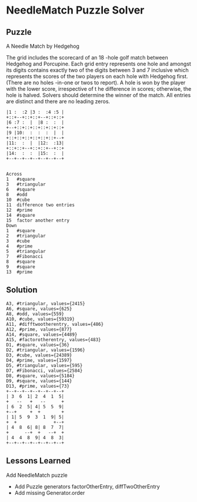 # NeedleMatch Puzzle Solver

## Puzzle

A Needle Match by Hedgehog

The grid includes the scorecard of an 18 -hole golf match between Hedgehog and Porcupine. Each grid entry represents one hole and amongst its digits contains exactly two of the digits between 3 and 7 inclusive which represents the scores of the two players on each hole with Hedgehog first. (There are no holes -in-one or twos to report). A hole is won by the player with the lower score, irrespective of t he difference in scores; otherwise, the hole is halved. Solvers should determine the winner of the match. All entries are distinct  and there are no leading zeros.

```+--+--+--+--+--+--+--+
|1 :  :2 |3 :  :4 :5 |
+::+--+::+::+--+::+::+
|6 :7 :  |  |8 :  :  |
+--+::+::+::+::+::+::+
|9 |10:  :  :  :  |  |
+::+::+::+::+::+::+--+
|11:  :  |  |12:  :13|
+::+::+--+::+::+--+::+
|14:  :  :  |15:  :  |
+--+--+--+--+--+--+--+


Across
1	#square
3	#triangular
6	#square
8	#odd
10	#cube
11	difference two entries
12	#prime
14	#square
15	factor another entry
Down
1	#square
2	#triangular
3	#cube
4	#prime
5	#triangular
7	#Fibonacci
8	#square
9	#square
13	#prime
```

## Solution

```A1, #square, values={361}
A3, #triangular, values={2415}
A6, #square, values={625}
A8, #odd, values={559}
A10, #cube, values={59319}
A11, #difftwootherentry, values={486}
A12, #prime, values={877}
A14, #square, values={4489}
A15, #factorotherentry, values={483}
D1, #square, values={36}
D2, #triangular, values={1596}
D3, #cube, values={24389}
D4, #prime, values={1597}
D5, #triangular, values={595}
D7, #Fibonacci, values={2584}
D8, #square, values={5184}
D9, #square, values={144}
D13, #prime, values={73}
+--+--+--+--+--+--+--+
| 3  6  1| 2  4  1  5|
+   --   +   --      +
| 6  2  5| 4| 5  5  9|
+--+     +  +        +
| 1| 5  9  3  1  9| 5|
+  +              +--+
| 4  8  6| 8| 8  7  7|
+      --+  +   --+  +
| 4  4  8  9| 4  8  3|
+--+--+--+--+--+--+--+
```

## Lessons Learned

Add NeedleMatch puzzle
- Add Puzzle generators factorOtherEntry, diffTwoOtherEntry
- Add missing Generator.order
